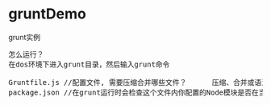 # gruntDemo
grunt实例
<pre>
怎么运行？
在dos环境下进入grunt目录，然后输入grunt命令

Gruntfile.js //配置文件, 需要压缩合并哪些文件？      压缩、合并或语法检查功能（模块），这些Node模块在package.json内配置。
package.json //在grunt运行时会检查这个文件内你配置的Node模块是否在当前（dos环境）目录里，如果不存在就下载下来，存入或创建node_modules文件夹内。

</pre>
